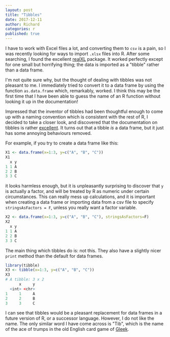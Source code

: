 ```yaml
---
layout: post
title: "Tibbles"
date: 2017-12-11
author: Richard
categories: r
published: true
---
```

I have to work with Excel files a lot, and converting them to `csv` is a pain, so I was recently looking for ways to import `.xlsx` files into R. After some searching, I found the excellent [realXL](http://readxl.tidyverse.org/) package. It worked perfectly except for one small but horrifying thing; the data is imported as a "tibble" rather than a data frame.

I'm not quite sure why, but the thought of dealing with tibbles was not pleasant to me. I immediately tried to convert it to a data frame by using the function `as.data.frame` which, remarkably, worked. I think this may be the first time that I have been able to guess the name of an R function without looking it up in the documentation!

Impressed that the inventor of tibbles had been thoughtful enough to come up with a naming convention which is consistent with the rest of R, I decided to take a closer look, and discovered that the documentation on tibbles is rather [excellent](http://tibble.tidyverse.org/). It turns out that a tibble *is* a data frame, but it just has some annoying behaviours removed.

For example, if you try to create a data frame like this:

```r
X1 <- data.frame(x=1:3, y=c("A", "B", "C"))
X1
  x y
1 1 A
2 2 B
3 3 C
```

it looks harmless enough, but it is unpleasantly surprising to discover that `y` is actually a factor, and will be treated by R as numeric under certain circumstances. This can really mess up calculations, and it is important when creating a data frame or importing data from a csv file to specify `stringsAsFactors = F`, unless you really want a factor variable.

```r
X2 <- data.frame(x=1:3, y=c("A", "B", "C"), stringsAsFactors=F)
X2
  x y
1 1 A
2 2 B
3 3 C
```

The main thing which tibbles do is: not this. They also have a slightly nicer `print` method than the default for data frames.

```r
library(tibble)
X3 <- tibble(x=1:3, y=c("A", "B", "C"))
X3
# A tibble: 3 x 2
      x     y
  <int> <chr>
1     1     A
2     2     B
3     3     C
```

I can see that tibbles would be a pleasant replacement for data frames in a future version of R, or a successor language. However, I do not like the name. The only similar word I have come across is "Tib", which is the name of the ace of trumps in the old English card game of [Gleek](http://www.parlettgames.uk/histocs/gleek.html). 
